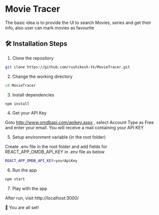 # Movie Tracer

<!-- ## 🚀 Demo

[https://trelloapp-eight.vercel.app/](https://trelloapp-eight.vercel.app/) -->

The basic idea is to provide the UI to search Movies, series and get their info, also user can mark movies as favourite

## 🛠️ Installation Steps

1. Clone the repository

```bash
git clone https://github.com/rushikesh-tk/MovieTracer.git
```

2. Change the working directory

```bash
cd MovieTracer
```

3. Install dependencies

```bash
npm install
```

4. Get your API Key

Goto http://www.omdbapi.com/apikey.aspx , select Account Type as Free and enter your email.
You will receive a mail containing your API KEY

5. Setup environment variable (in the root folder)

Create .env file in the root folder and add fields for REACT_APP_OMDB_API_KEY in .env file as below

```bash
REACT_APP_OMDB_API_KEY=yourApiKey
```

6. Run the app

```bash
npm start
```

7. Play with the app

After run, visit http://localhost:3000/

🌟 You are all set!
